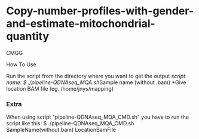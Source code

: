 # Copy-number-profiles-with-gender-and-estimate-mitochondrial-quantity
CMGG

How To Use

Run the script from the directory where you want to get the output
*script name: $ ./pipeline-QDNAseq_MQA.sh*Sample name (without .bam)
*Give location BAM file (eg. /home/jnys/mapping)

### Extra
When using script "pipeline-QDNAseq_MQA_CMD.sh" you have to run the script like this:
$ ./pipeline-QDNAseq_MQA_CMD.sh SampleName(without.bam)  LocationBamFile
